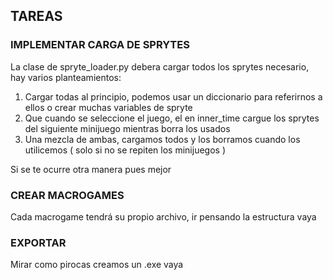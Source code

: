 ## TAREAS
### IMPLEMENTAR CARGA DE SPRYTES
La clase de spryte_loader.py debera cargar todos los sprytes necesario, hay varios planteamientos:
1. Cargar todas al principio, podemos usar un diccionario para referirnos a ellos o crear muchas variables de spryte
2. Que cuando se seleccione el juego, el en inner_time cargue los sprytes del siguiente minijuego mientras borra los usados
3. Una mezcla de ambas, cargamos todos y los borramos cuando los utilicemos ( solo si no se repiten los minijuegos )  

Si se te ocurre otra manera pues mejor

### CREAR MACROGAMES
Cada macrogame tendrá su propio archivo, ir pensando la estructura vaya


### EXPORTAR
Mirar como pirocas creamos un .exe vaya